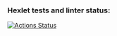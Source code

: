 ### Hexlet tests and linter status:
[![Actions Status](https://github.com/rkliver/data-analytics-project-100/actions/workflows/hexlet-check.yml/badge.svg)](https://github.com/rkliver/data-analytics-project-100/actions)